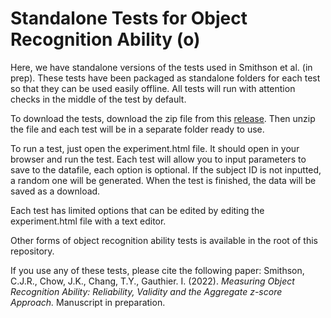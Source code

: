 # Standalone Tests for Object Recognition Ability (o)
Here, we have standalone versions of the tests used in Smithson et al. (in prep). These tests
have been packaged as standalone folders for each test so that they can be used
easily offline. All tests will run with attention checks in the middle of the
test by default.

To download the tests, download the zip file from this [release](https://github.com/OPLabVanderbilt/Ojs/releases/download/v2.1/oJS-standalone-v2.1.zip). 
Then unzip the file and each test will be in a separate folder ready to use. 

To run a test, just open the experiment.html file. It should open in your 
browser and run the test. Each test will allow you to input parameters to save
to the datafile, each option is optional. If the subject ID is not inputted, a
random one will be generated. When the test is finished, the data will be saved 
as a download.

Each test has limited options that can be edited by editing the experiment.html
file with a text editor.

Other forms of object recognition ability tests is available in the root of 
this repository.

If you use any of these tests, please cite the following paper:
Smithson, C.J.R., Chow, J.K., Chang, T.Y., Gauthier. I. (2022). *Measuring Object Recognition Ability: Reliability, Validity and the Aggregate z-score Approach.* Manuscript in preparation.
